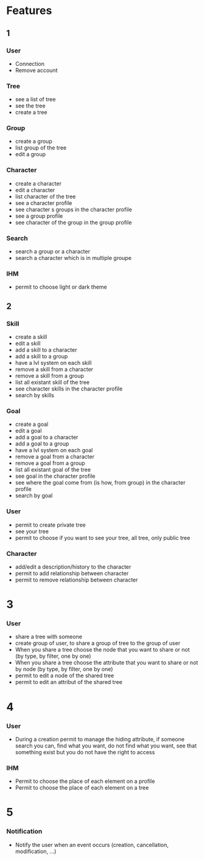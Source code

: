 # Features

## 1

### User

* Connection
* Remove account

### Tree

* see a list of tree
* see the tree
* create a tree

### Group

* create a group
* list group of the tree
* edit a group

### Character

* create a character
* edit a character
* list character of the tree
* see a character profile
* see character s groups in the character profile
* see a group profile
* see character of the group in the group profile

### Search

* search a group or a character
* search a character which is in multiple groupe

### IHM

* permit to choose light or dark theme

## 2

### Skill

* create a skill
* edit a skill
* add a skill to a character
* add a skill to a group
* have a lvl system on each skill
* remove a skill from a character
* remove a skill from a group
* list all existant skill of the tree
* see character skills in the character profile
* search by skills

### Goal

* create a goal
* edit a goal
* add a goal to a character
* add a goal to a group
* have a lvl system on each goal
* remove a goal from a character
* remove a goal from a group
* list all existant goal of the tree
* see goal in the character profile
* see where the goal come from (is how, from group) in the character profile
* search by goal

### User

* permit to create private tree
* see your tree
* permit to choose if you want to see your tree, all tree, only public tree

### Character

* add/edit a description/history to the character
* permit to add relationship between character
* permit to remove relationship between character

# 3

### User

* share a tree with someone
* create group of user, to share a group of tree to the group of user
* When you share a tree choose the node that you want to share or not (by type, by filter, one by one)
* When you share a tree choose the attribute that you want to share or not by node (by type, by filter, one by one)
* permit to edit a node of the shared tree
* permit to edit an attribut of the shared tree

# 4

### User

* During a creation permit to manage the hiding attribute, if someone search you can, find what you want, do not find what you want, see that something exist but you do not have the right to access

### IHM

* Permit to choose the place of each element on a profile
* Permit to choose the place of each element on a tree

# 5

### Notification

* Notify the user when an event occurs (creation, cancellation, modification, ...)
